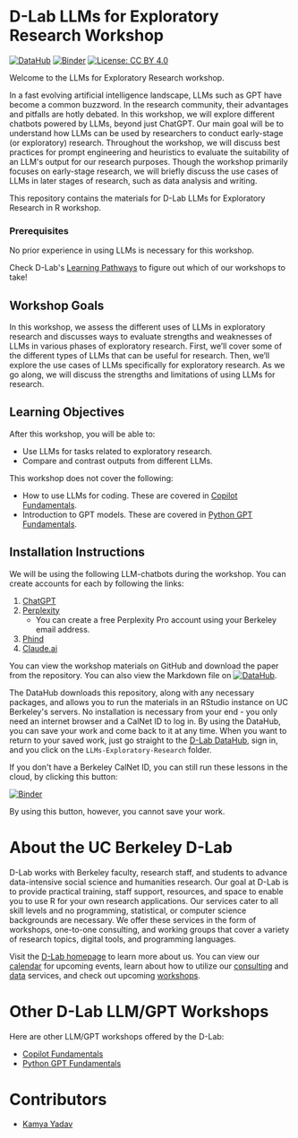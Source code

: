 # D-Lab LLMs for Exploratory Research Workshop

[![DataHub](https://img.shields.io/badge/launch-datahub-blue)](https://datahub.berkeley.edu/hub/user-redirect/git-pull?repo=https%3A%2F%2Fgithub.com%2Fdlab-berkeley%2FR-LLMs-Exploratory-Research&urlpath=rstudio%2F)
[![Binder](https://mybinder.org/badge_logo.svg)](https://mybinder.org/v2/gh/dlab-berkeley/R-LLMs-Exploratory-Research/HEAD?urlpath=rstudio)
[![License: CC BY 4.0](https://img.shields.io/badge/License-CC_BY_4.0-lightgrey.svg)](https://creativecommons.org/licenses/by/4.0/)

Welcome to the LLMs for Exploratory Research workshop.

In a fast evolving artificial intelligence landscape, LLMs such as GPT have become a common buzzword. In the research community, their advantages and pitfalls are hotly debated. In this workshop, we will explore different chatbots powered by LLMs, beyond just ChatGPT. Our main goal will be to understand how LLMs can be used by researchers to conduct early-stage (or exploratory) research. Throughout the workshop, we will discuss best practices for prompt engineering and heuristics to evaluate the suitability of an LLM's output for our research purposes. Though the workshop primarily focuses on early-stage research, we will briefly discuss the use cases of LLMs in later stages of research, such as data analysis and writing.

This repository contains the materials for D-Lab LLMs for Exploratory Research in R workshop. 

### Prerequisites

No prior experience in using LLMs is necessary for this workshop.

Check D-Lab's [Learning Pathways](https://dlab-berkeley.github.io/dlab-workshops/python_path.html) to figure out which of our workshops to take!

## Workshop Goals

In this workshop, we assess the different uses of LLMs in exploratory research and discusses ways to evaluate strengths and weaknesses of LLMs in various phases of exploratory research. First, we’ll cover some of the different types of LLMs that can be useful for research. Then, we’ll explore the use cases of LLMs specifically for exploratory research. As we go along, we will discuss the strengths and limitations of using LLMs for research.  


## Learning Objectives

After this workshop, you will be able to:

- Use LLMs for tasks related to exploratory research.
- Compare and contrast outputs from different LLMs.

This workshop does not cover the following:

- How to use LLMs for coding. These are covered in [Copilot Fundamentals](https://github.com/dlab-berkeley/Copilot-Fundamentals).
- Introduction to GPT models. These are covered in [Python GPT Fundamentals](https://github.com/dlab-berkeley/Python-GPT-Fundamentals?search=1).


## Installation Instructions

We will be using the following LLM-chatbots during the workshop. You can create accounts for each by following the links: 

1. [ChatGPT](https://chatgpt.com/)
2. [Perplexity](https://www.perplexity.ai/) 
   - You can create a free Perplexity Pro account using your Berkeley email address.
3. [Phind](https://www.perplexity.ai/)
4. [Claude.ai](https://claude.ai/new)

You can view the workshop materials on GitHub and download the paper from the repository. You can also view the Markdown file on [![DataHub](https://img.shields.io/badge/launch-datahub-blue)](https://datahub.berkeley.edu/hub/user-redirect/git-pull?repo=https%3A%2F%2Fgithub.com%2Fdlab-berkeley%2FR-LLMs-Exploratory-Research&urlpath=rstudio%2F).

The DataHub downloads this repository, along with any necessary packages, and
allows you to run the materials in an RStudio instance on UC Berkeley's servers.
No installation is necessary from your end - you only need an internet browser
and a CalNet ID to log in. By using the DataHub, you can save your work and come
back to it at any time. When you want to return to your saved work, just go
straight to the [D-Lab DataHub](https://dlab.datahub.berkeley.edu), sign in, and
you click on the `LLMs-Exploratory-Research` folder.

If you don't have a Berkeley CalNet ID, you can still run these lessons in the cloud, by clicking this button:

[![Binder](https://mybinder.org/badge_logo.svg)](https://mybinder.org/v2/gh/dlab-berkeley/R-LLMs-Exploratory-Research/HEAD?urlpath=rstudio)

By using this button, however, you cannot save your work.


# About the UC Berkeley D-Lab

D-Lab works with Berkeley faculty, research staff, and students to advance data-intensive social science and humanities research. Our goal at D-Lab is to provide practical training, staff support, resources, and space to enable you to use R for your own research applications. Our services cater to all skill levels and no programming, statistical, or computer science backgrounds are necessary. We offer these services in the form of workshops, one-to-one consulting, and working groups that cover a variety of research topics, digital tools, and programming languages.  

Visit the [D-Lab homepage](https://dlab.berkeley.edu/) to learn more about us. You can view our [calendar](https://dlab.berkeley.edu/events/calendar) for upcoming events, learn about how to utilize our [consulting](https://dlab.berkeley.edu/consulting) and [data](https://dlab.berkeley.edu/data) services, and check out upcoming [workshops](https://dlab.berkeley.edu/events/workshops).

# Other D-Lab LLM/GPT Workshops

Here are other LLM/GPT workshops offered by the D-Lab:

* [Copilot Fundamentals](https://github.com/dlab-berkeley/Copilot-Fundamentals)
* [Python GPT Fundamentals](https://github.com/dlab-berkeley/Python-GPT-Fundamentals?search=1)

# Contributors

* [Kamya Yadav](https://dlab.berkeley.edu/people/kamya-yadav)
